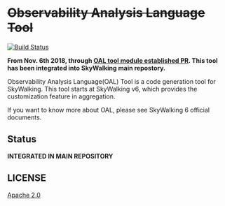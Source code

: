 # ~~Observability Analysis Language Tool~~
[![Build Status](https://travis-ci.org/apache/incubator-skywalking-oal-tool.svg?branch=master)](https://travis-ci.org/apache/incubator-skywalking-oal-tool)

**From Nov. 6th 2018, through [OAL tool module established PR](https://github.com/apache/incubator-skywalking/pull/2015). This tool has been integrated into SkyWalking main repostory.**

Observability Analysis Language(OAL) Tool is a code generation tool for SkyWalking.
This tool starts at SkyWalking v6, which provides the customization feature in aggregation.

If you want to know more about OAL, please see SkyWalking 6 official documents.

## Status
**INTEGRATED IN MAIN REPOSITORY**

## LICENSE
[Apache 2.0](LICENSE)
